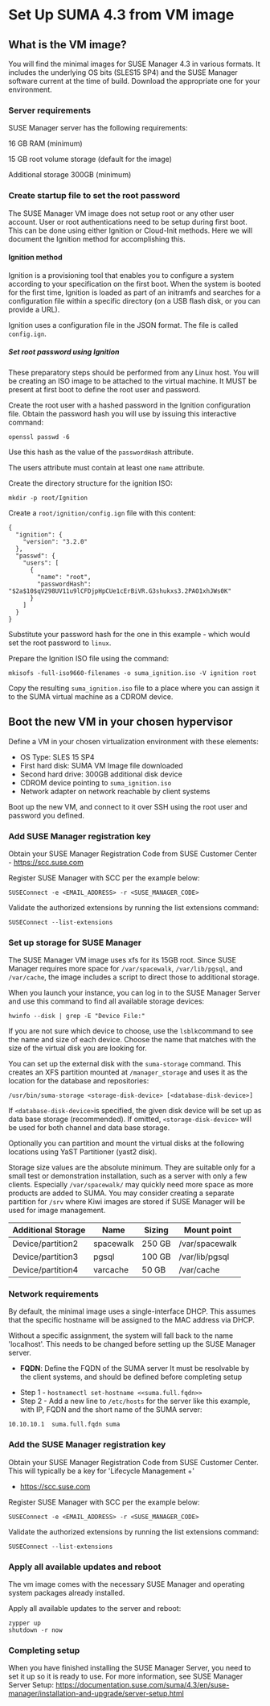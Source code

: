 # Set Up SUMA 4.3 from VM image

## What is the VM image?

You will find the minimal images for SUSE Manager 4.3 in various formats.  It includes the underlying OS bits (SLES15 SP4) and the SUSE Manager software current at the time of build.
Download the appropriate one for your environment.

### Server requirements
SUSE Manager server has the following requirements:

16 GB RAM (minimum)

15 GB root volume storage (default for the image)

Additional storage 300GB (minimum)  

### Create startup file to set the root password
The SUSE Manager VM image does not setup root or any other user account. User or root authentications need to be setup during first boot. This can be done using either Ignition or Cloud-Init methods.  Here we will document the Ignition method for accomplishing this. 

#### Ignition method
Ignition is a provisioning tool that enables you to configure a system according to your specification on the first boot. When the system is booted for the first time, Ignition is loaded as part of an initramfs and searches for a configuration file within a specific directory (on a USB flash disk, or you can provide a URL).

Ignition uses a configuration file in the JSON format. The file is called ```config.ign```.

##### Set root password using Ignition
These preparatory steps should be performed from any Linux host.
You will be creating an ISO image to be attached to the virtual machine.
It MUST be present at first boot to define the root user and password.

Create the root user with a hashed password in the Ignition configuration file.
Obtain the password hash you will use by issuing this interactive command:
```
openssl passwd -6
```
Use this hash as the value of the ```passwordHash``` attribute.

The users attribute must contain at least one ```name``` attribute.

Create the directory structure for the ignition ISO:
```
mkdir -p root/Ignition
```
Create a ```root/ignition/config.ign``` file with this content:
```
{
  "ignition": {
    "version": "3.2.0"
  },
  "passwd": {
    "users": [
      {
        "name": "root",
        "passwordHash": "$2a$10$qV298UV11u9lCFDjpHpCUe1cErBiVR.G3shukxs3.2PAO1xhJWs0K"
      }
    ]
  }
}
```
Substitute your password hash for the one in this example - which would set the root password to ```linux```.

Prepare the Ignition ISO file using the command:
```
mkisofs -full-iso9660-filenames -o suma_ignition.iso -V ignition root
```
Copy the resulting ```suma_ignition.iso``` file to a place where you can assign it to the SUMA virtual machine as a CDROM device.  
## Boot the new VM in your chosen hypervisor
Define a VM in your chosen virtualization environment with these elements:

* OS Type:  SLES 15 SP4
* First hard disk: SUMA VM Image file downloaded
* Second hard drive: 300GB additional disk device
* CDROM device pointing to ```suma_ignition.iso```
* Network adapter on network reachable by client systems

Boot up the new VM, and connect to it over SSH using the root user and password you defined.

### Add SUSE Manager registration key

Obtain your SUSE Manager Registration Code from SUSE Customer Center - https://scc.suse.com

Register SUSE Manager with SCC per the example below:
```
SUSEConnect -e <EMAIL_ADDRESS> -r <SUSE_MANAGER_CODE>
```
Validate the authorized extensions by running the list extensions command:
```
SUSEConnect --list-extensions
```
### Set up storage for SUSE Manager

The SUSE Manager VM image uses xfs for its 15GB root.  Since SUSE Manager requires more space for ```/var/spacewalk```, ```/var/lib/pgsql```, and ```/var/cache```, the image includes a script to direct those to additional storage.

When you launch your instance, you can log in to the SUSE Manager Server and use this command to find all available storage devices:
```
hwinfo --disk | grep -E "Device File:"
```
If you are not sure which device to choose, use the ```lsblk```command to see the name and size of each device. Choose the name that matches with the size of the virtual disk you are looking for.

You can set up the external disk with the ```suma-storage``` command. This creates an XFS partition mounted at ```/manager_storage``` and uses it as the location for the database and repositories:
```
/usr/bin/suma-storage <storage-disk-device> [<database-disk-device>]
```
If ```<database-disk-device>```is specified, the given disk device will be set up
as data base storage (recommended). If omitted, ```<storage-disk-device>``` will
be used for both channel and data base storage.

Optionally you can partition and mount the virtual disks at the following locations using YaST Partitioner (yast2 disk).

Storage size values are the absolute minimum. They are suitable only for a small test or demonstration installation, such as a server with only a few clients. Especially ```/var/spacewalk/``` may quickly need more space as more products are added to SUMA. You may consider creating a separate partition for ```/srv``` where Kiwi images
are stored if SUSE Manager will be used for image management.

| Additional Storage   | Name      | Sizing        | Mount point  |
| ------------------   | --------- | ------------- | ------------ |
| Device/partition2    | spacewalk | 250 GB        | /var/spacewalk |
| Device/partition3    | pgsql     | 100 GB        | /var/lib/pgsql |
| Device/partition4    | varcache  | 50  GB        | /var/cache   |




### Network requirements
By default, the minimal image uses a single-interface DHCP.  This assumes that the specific hostname will be assigned to the MAC address via DHCP.  

Without a specific assignment, the system will fall back to the name 'localhost'. This needs to be changed before setting up the SUSE Manager server.   
 * **FQDN**: Define the FQDN of the SUMA server  It must be resolvable by the client systems, and should be defined before completing setup
 - Step 1 - ```hostnamectl set-hostname <<suma.full.fqdn>>```
 - Step 2 - Add a new line to ```/etc/hosts``` for the server like this example,  with IP, FQDN and the short name of the SUMA server:
 ```
 10.10.10.1  suma.full.fqdn suma
 ```
### Add the SUSE Manager registration key

Obtain your SUSE Manager Registration Code from SUSE Customer Center.  This will typically be a key for 'Lifecycle Management +'

 - https://scc.suse.com

Register SUSE Manager with SCC per the example below:
```
SUSEConnect -e <EMAIL_ADDRESS> -r <SUSE_MANAGER_CODE>
```
Validate the authorized extensions by running the list extensions command:
```
SUSEConnect --list-extensions
```

### Apply all available updates and reboot
The vm image comes with the necessary SUSE Manager and operating system packages already installed.

Apply all available updates to the server and reboot:
```
zypper up
shutdown -r now
```

### Completing setup
When you have finished installing the SUSE Manager Server, you need to set it up so it is ready to use. For more information, see SUSE Manager Server Setup:
https://documentation.suse.com/suma/4.3/en/suse-manager/installation-and-upgrade/server-setup.html
